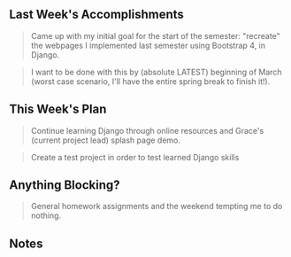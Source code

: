 ## Last Week's Accomplishments

> Came up with my initial goal for the start of the semester: "recreate" the webpages I implemented last semester using Bootstrap 4, in Django. 

> I want to be done with this by (absolute LATEST) beginning of March (worst case scenario, I'll have the entire spring break to finish it!).


## This Week's Plan

> Continue learning  Django through online resources and Grace's (current project lead) splash page demo.

> Create a test project in order to test learned Django skills

## Anything Blocking?

> General homework assignments and the weekend tempting me to do nothing. 

## Notes

> 
